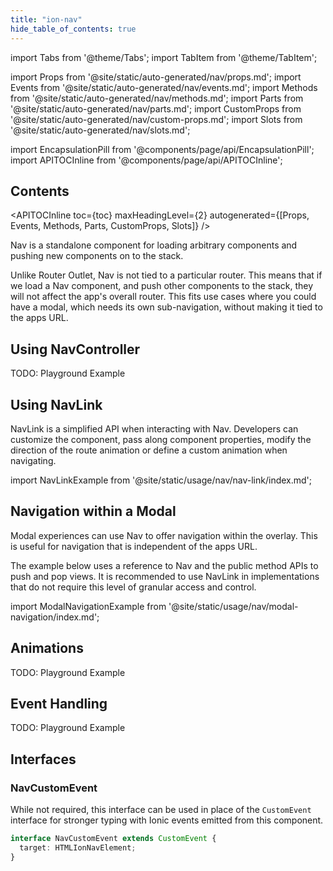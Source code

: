 ```yaml
---
title: "ion-nav"
hide_table_of_contents: true
---
```

import Tabs from '@theme/Tabs';
import TabItem from '@theme/TabItem';

import Props from '@site/static/auto-generated/nav/props.md';
import Events from '@site/static/auto-generated/nav/events.md';
import Methods from '@site/static/auto-generated/nav/methods.md';
import Parts from '@site/static/auto-generated/nav/parts.md';
import CustomProps from '@site/static/auto-generated/nav/custom-props.md';
import Slots from '@site/static/auto-generated/nav/slots.md';

<head>
  <title>ion-nav | Nav View Component for Ionic Framework Apps</title>
  <meta name="description" content="ion-nav is a standalone for loading arbitrary, and pushing new, components on to the stack. Loading Nav view, and pushing others, won't affect overall routers." />
</head>

import EncapsulationPill from '@components/page/api/EncapsulationPill';
import APITOCInline from '@components/page/api/APITOCInline';

<EncapsulationPill type="shadow" />

<h2 className="table-of-contents__title">Contents</h2>

<APITOCInline
  toc={toc}
  maxHeadingLevel={2}
  autogenerated={[Props, Events, Methods, Parts, CustomProps, Slots]}
/>



Nav is a standalone component for loading arbitrary components and pushing new components on to the stack.

Unlike Router Outlet, Nav is not tied to a particular router. This means that if we load a Nav component, and push other components to the stack, they will not affect the app's overall router. This fits use cases where you could have a modal, which needs its own sub-navigation, without making it tied to the apps URL.

## Using NavController

TODO: Playground Example

## Using NavLink

NavLink is a simplified API when interacting with Nav. Developers can customize the component, pass along component properties, modify the direction of the route animation or define a custom animation when navigating. 

import NavLinkExample from '@site/static/usage/nav/nav-link/index.md';

<NavLinkExample />

## Navigation within a Modal


Modal experiences can use Nav to offer navigation within the overlay. This is useful for navigation that is independent of the apps URL.

The example below uses a reference to Nav and the public method APIs to push and pop views. It is recommended to use NavLink in implementations that do not require this level of granular access and control.

import ModalNavigationExample from '@site/static/usage/nav/modal-navigation/index.md';

<ModalNavigationExample />

## Animations

TODO: Playground Example

## Event Handling

TODO: Playground Example

## Interfaces

### NavCustomEvent

While not required, this interface can be used in place of the `CustomEvent` interface for stronger typing with Ionic events emitted from this component.

```typescript
interface NavCustomEvent extends CustomEvent {
  target: HTMLIonNavElement;
}
```



<Props />
<Events />
<Methods />
<Parts />
<CustomProps />
<Slots />